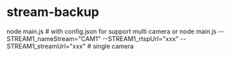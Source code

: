 # stream-backup
node main.js # with config.json for support multi camera or
node main.js --STREAM1_nameStream="CAM1" --STREAM1_rtspUrl="xxx" --STREAM1_streamUrl="xxx" # single camera
